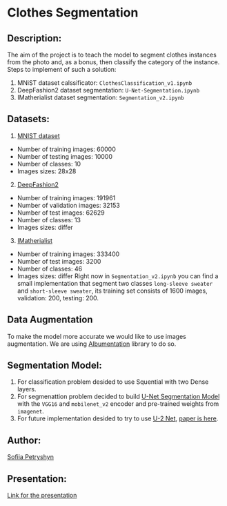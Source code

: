 # Clothes Segmentation 

## Description:
The aim of the project is to teach the model to segment clothes instances from the photo and, as a bonus, then classify the category of the instance.\
Steps to implement of such a solution:
1. MNiST dataset calssificator: `ClothesClassification_v1.ipynb`
2. DeepFashion2 dataset segmentation: `U-Net-Segmentation.ipynb`
3. IMatherialist dataset segmentation: `Segmentation_v2.ipynb`

## Datasets:
1. [MNIST dataset](https://www.tensorflow.org/api_docs/python/tf/keras/datasets/fashion_mnist)
* Number of training images: 60000
* Number of testing images: 10000
* Number of classes: 10
* Images sizes: 28x28
2. [DeepFashion2](https://github.com/switchablenorms/DeepFashion2)
* Number of training images: 191961
* Number of validation images: 32153
* Number of test images: 62629
* Number of classes: 13
* Images sizes: differ
3. [IMatherialist](https://www.kaggle.com/c/imaterialist-fashion-2019-FGVC6/data)
* Number of training images: 333400
* Number of test images: 3200
* Number of classes: 46
* Images sizes: differ
Right now in `Segmentation_v2.ipynb` you can find a small implementation that segment two classes `long-sleeve sweater` and `short-sleeve sweater`, its training set consists of 1600 images, validation: 200, testing: 200.

## Data Augmentation
To make the model more accurate we would like to use images augmentation. We are using
 [Albumentation](https://github.com/albumentations-team/albumentations) library to do so.

## Segmentation Model:
1. For classification problem desided to use Squential with two Dense layers.
2. For segmenattion problem decided to build [U-Net Segmentation Model](https://github.com/qubvel/segmentation_models.pytorch) with the `VGG16` and `mobilenet_v2` encoder and pre-trained weights from `imagenet`.
3. For future implementation desided to try to use [U-2 Net](https://github.com/NathanUA/U-2-Net), [paper is here](https://arxiv.org/pdf/2005.09007v2.pdf).

## Author:
[Sofiia Petryshyn](https://github.com/SOFIAshyn/)

## Presentation:
[Link for the presentation](https://docs.google.com/presentation/d/1Tun6r_RYNEi0L3HHSdCB_FcBdyppUJHD01nZqOgrJv8/edit?usp=sharing)

